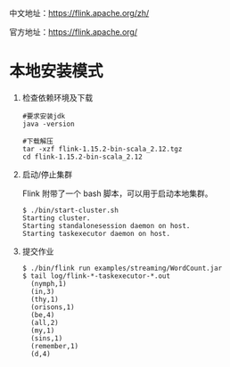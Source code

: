 中文地址：https://flink.apache.org/zh/

官方地址：https://flink.apache.org/



# 本地安装模式

1. 检查依赖环境及下载

   ```
   #要求安装jdk
   java -version
   
   #下载解压
   tar -xzf flink-1.15.2-bin-scala_2.12.tgz
   cd flink-1.15.2-bin-scala_2.12
   ```

   

2. 启动/停止集群

   Flink 附带了一个 bash 脚本，可以用于启动本地集群。

   ```
   $ ./bin/start-cluster.sh
   Starting cluster.
   Starting standalonesession daemon on host.
   Starting taskexecutor daemon on host.
   ```

3. 提交作业

   ```
   $ ./bin/flink run examples/streaming/WordCount.jar
   $ tail log/flink-*-taskexecutor-*.out
     (nymph,1)
     (in,3)
     (thy,1)
     (orisons,1)
     (be,4)
     (all,2)
     (my,1)
     (sins,1)
     (remember,1)
     (d,4)
   ```

   

